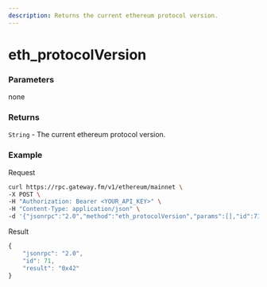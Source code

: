 ```yaml
---
description: Returns the current ethereum protocol version.
---
```


# eth\_protocolVersion

### Parameters

none

### Returns

`String` - The current ethereum protocol version.

### **Example**
Request

```bash
curl https://rpc.gateway.fm/v1/ethereum/mainnet \
-X POST \
-H "Authorization: Bearer <YOUR_API_KEY>" \
-H "Content-Type: application/json" \
-d '{"jsonrpc":"2.0","method":"eth_protocolVersion","params":[],"id":71}'
```

Result

```javascript
{
    "jsonrpc": "2.0",
    "id": 71,
    "result": "0x42"
}
```

